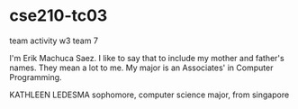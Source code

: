 # cse210-tc03
team activity w3 team 7

I'm Erik Machuca Saez. I like to say that to include my mother and father's names. They mean a lot to me. My major is an Associates' in  Computer Programming. 

KATHLEEN LEDESMA
sophomore, computer science major, from singapore



